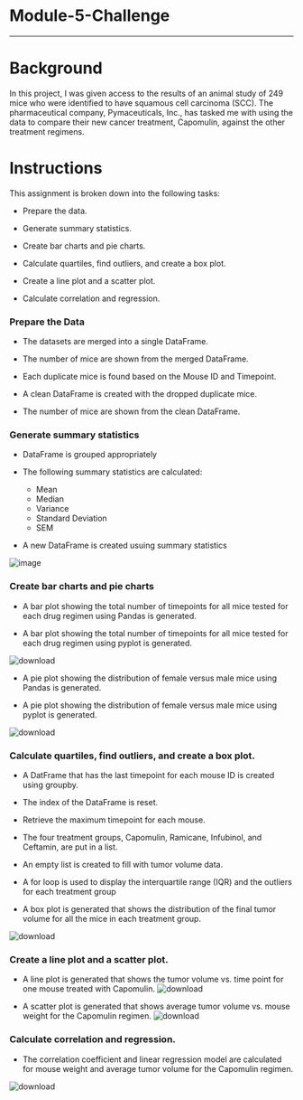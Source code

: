 # Module-5-Challenge
-----------------------------------------------
# Background
In this project, I was given access to the results of an animal study of 249 mice who were identified to have squamous cell carcinoma (SCC). The pharmaceutical company, Pymaceuticals, Inc., has tasked me with using the data to compare their new cancer treatment, Capomulin, against the other treatment regimens.

# Instructions
This assignment is broken down into the following tasks:

  * Prepare the data.

  * Generate summary statistics.

  * Create bar charts and pie charts.

  * Calculate quartiles, find outliers, and create a box plot.

  * Create a line plot and a scatter plot.

  * Calculate correlation and regression.
  
  ### Prepare the Data
   * The datasets are merged into a single DataFrame. 
    
   * The number of mice are shown from the merged DataFrame. 
    
   * Each duplicate mice is found based on the Mouse ID and Timepoint. 
    
   * A clean DataFrame is created with the dropped duplicate mice. 
    
   * The number of mice are shown from the clean DataFrame.
    
  ### Generate summary statistics
   * DataFrame is grouped appropriately
    
   * The following summary statistics are calculated:
      * Mean
      * Median
      * Variance
      * Standard Deviation
      * SEM

   * A new DataFrame is created usuing summary statistics
    
![image](https://user-images.githubusercontent.com/121142680/227995847-3838973f-5379-4f10-82af-ff1678931748.png)

    
  ### Create bar charts and pie charts
   * A bar plot showing the total number of timepoints for all mice tested for each drug regimen using Pandas is generated.
    
   * A bar plot showing the total number of timepoints for all mice tested for each drug regimen using pyplot is generated.
   
![download](https://user-images.githubusercontent.com/121142680/227996964-a9ff1173-f898-4db3-beb7-d17680ac74b4.png)

    
   * A pie plot showing the distribution of female versus male mice using Pandas is generated.
    
   * A pie plot showing the distribution of female versus male mice using pyplot is generated.
    
   
![download](https://user-images.githubusercontent.com/121142680/227996844-ab6aa310-1431-4251-8709-c36e841b2ee9.png)


  ### Calculate quartiles, find outliers, and create a box plot.
   * A DatFrame that has the last timepoint for each mouse ID is created using groupby.
    
   * The index of the DataFrame is reset.
    
   * Retrieve the maximum timepoint for each mouse. 
    
   * The four treatment groups, Capomulin, Ramicane, Infubinol, and Ceftamin, are put in a list. 
    
   * An empty list is created to fill with tumor volume data. 
    
   * A for loop is used to display the interquartile range (IQR) and the outliers for each treatment group 
    
   * A box plot is generated that shows the distribution of the final tumor volume for all the mice in each treatment group.
   
![download](https://user-images.githubusercontent.com/121142680/227997459-24b2ab88-9314-4b8c-9e81-bf4e5ab61c38.png)


  ### Create a line plot and a scatter plot.
   * A line plot is generated that shows the tumor volume vs. time point for one mouse treated with Capomulin.
![download](https://user-images.githubusercontent.com/121142680/227997668-eb224fb2-b95e-4390-a849-573418eb5b13.png)

   
   * A scatter plot is generated that shows average tumor volume vs. mouse weight for the Capomulin regimen.
 ![download](https://user-images.githubusercontent.com/121142680/227997711-aa6faf57-f098-4d96-bb32-034df086342c.png)
   
  ### Calculate correlation and regression.
   * The correlation coefficient and linear regression model are calculated for mouse weight and average tumor volume for the Capomulin regimen.
   
   ![download](https://user-images.githubusercontent.com/121142680/227997820-e7f53797-12c7-4954-a6a3-17bc7e1f3e98.png)   
